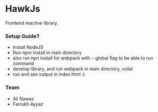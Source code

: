 # HawkJs #

Frontend reactive library.

### Setup Guide? ###

* Install NodeJS
* Run npm install in main directory
* also run npn install for webpack with --global flag to be able to run command
* develop library, and run webpack in main directory, voila!
* run and see output in index.html :)

### Team ###

* Ali Nawaz
* Farrukh Ayyaz
